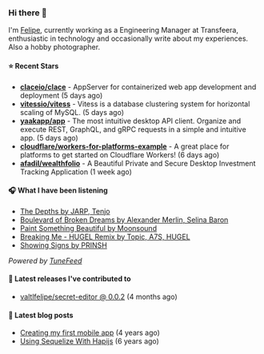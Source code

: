 ### Hi there 👋

I'm [Felipe](https://felipevm.com), currently working as a Engineering Manager at Transfeera, enthusiastic in technology and occasionally write about my experiences. Also a hobby photographer.

#### ⭐ Recent Stars
- **[claceio/clace](https://github.com/claceio/clace)** - AppServer for containerized web app development and deployment (5 days ago)
- **[vitessio/vitess](https://github.com/vitessio/vitess)** - Vitess is a database clustering system for horizontal scaling of MySQL. (5 days ago)
- **[yaakapp/app](https://github.com/yaakapp/app)** - The most intuitive desktop API client. Organize and execute REST, GraphQL, and gRPC requests in a simple and intuitive app. (5 days ago)
- **[cloudflare/workers-for-platforms-example](https://github.com/cloudflare/workers-for-platforms-example)** - A great place for platforms to get started on Cloudflare Workers! (6 days ago)
- **[afadil/wealthfolio](https://github.com/afadil/wealthfolio)** - A Beautiful Private and Secure Desktop Investment Tracking Application (1 week ago)

#### 🎧 What I have been listening
- [The Depths by JARP, Tenjo](https://open.spotify.com/track/0o7de9GRm39xN16GpElekn)
- [Boulevard of Broken Dreams by Alexander Merlin, Selina Baron](https://open.spotify.com/track/5XfNHn4xs084rmy8Tzz1cz)
- [Paint Something Beautiful by Moonsound](https://open.spotify.com/track/5dLYgcy7fX7Kb1wsR6H7Pv)
- [Breaking Me - HUGEL Remix by Topic, A7S, HUGEL](https://open.spotify.com/track/0XX5PxqMoXAPxBZ0qYqSwI)
- [Showing Signs by PRINSH](https://open.spotify.com/track/2uG6wCBGkH01QiBAVMOaut)

_Powered by [TuneFeed](https://tunefeed.app?ref=valtlfelipe-gh-profile)_ 

#### 🚀 Latest releases I've contributed to


- [valtlfelipe/secret-editor @ 0.0.2](https://github.com/valtlfelipe/secret-editor/releases/tag/0.0.2) (4 months ago)

#### 📄 Latest blog posts
- [Creating my first mobile app](https://felipevm.com/posts/creating-my-first-mobile-app/) (4 years ago)
- [Using Sequelize With Hapijs](https://felipevm.com/posts/using-sequelize-with-hapijs/) (6 years ago)
